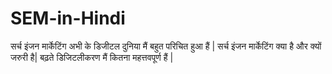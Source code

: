 # SEM-in-Hindi
सर्च इंजन मार्केटिंग अभी के डिजीटल दुनिया मैं बहुत परिचित हुआ हैं | सर्च इंजन मार्केटिंग क्या है और क्यों जरुरी है| बढ़ते डिजिटलीकरण मैं कितना महत्तवपूर्ण हैं |
